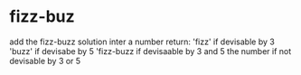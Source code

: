 # fizz-buz

add the fizz-buzz solution
inter a number return:
 'fizz' if devisable by 3
 'buzz' if devisabe by 5
 'fizz-buzz if devisaable by 3 and 5
 the number if not devisable by 3 or 5

